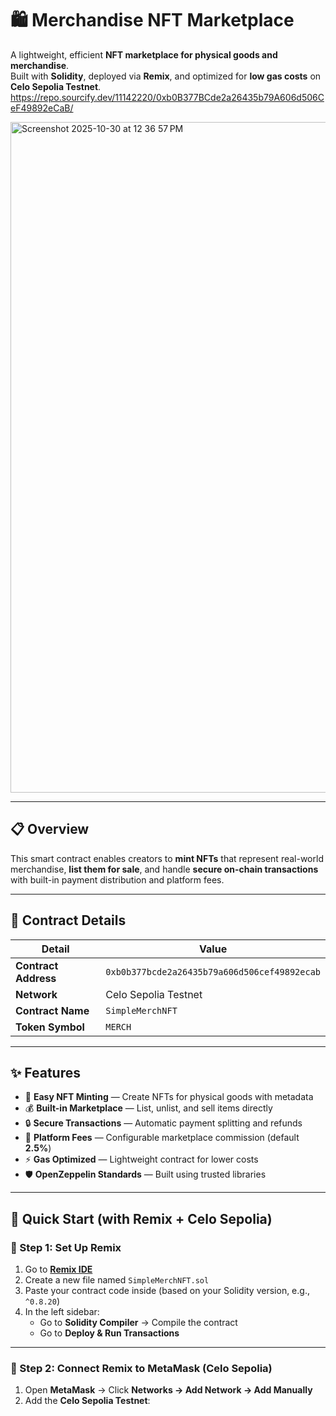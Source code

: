 # 🛍️ Merchandise NFT Marketplace

A lightweight, efficient **NFT marketplace for physical goods and merchandise**.  
Built with **Solidity**, deployed via **Remix**, and optimized for **low gas costs** on **Celo Sepolia Testnet**.
https://repo.sourcify.dev/11142220/0xb0B377BCde2a26435b79A606d506CeF49892eCaB/

<img width="1710" height="1073" alt="Screenshot 2025-10-30 at 12 36 57 PM" src="https://github.com/user-attachments/assets/de63103c-7f51-4e94-beae-826aa57be6fa" />


---

## 📋 Overview

This smart contract enables creators to **mint NFTs** that represent real-world merchandise, **list them for sale**, and handle **secure on-chain transactions** with built-in payment distribution and platform fees.

---

## 🔗 Contract Details

| Detail | Value |
|--------|--------|
| **Contract Address** | `0xb0b377bcde2a26435b79a606d506cef49892ecab` |
| **Network** | Celo Sepolia Testnet |
| **Contract Name** | `SimpleMerchNFT` |
| **Token Symbol** | `MERCH` |

---

## ✨ Features

- 🎨 **Easy NFT Minting** — Create NFTs for physical goods with metadata  
- 💰 **Built-in Marketplace** — List, unlist, and sell items directly  
- 🔒 **Secure Transactions** — Automatic payment splitting and refunds  
- 💸 **Platform Fees** — Configurable marketplace commission (default **2.5%**)  
- ⚡ **Gas Optimized** — Lightweight contract for lower costs  
- 🛡️ **OpenZeppelin Standards** — Built using trusted libraries  

---

## 🚀 Quick Start (with Remix + Celo Sepolia)

### 🧩 Step 1: Set Up Remix

1. Go to [**Remix IDE**](https://remix.ethereum.org)  
2. Create a new file named `SimpleMerchNFT.sol`  
3. Paste your contract code inside (based on your Solidity version, e.g., `^0.8.20`)  
4. In the left sidebar:
   - Go to **Solidity Compiler** → Compile the contract  
   - Go to **Deploy & Run Transactions**

---

### 🔗 Step 2: Connect Remix to MetaMask (Celo Sepolia)

1. Open **MetaMask** → Click **Networks → Add Network → Add Manually**
2. Add the **Celo Sepolia Testnet**:

